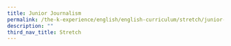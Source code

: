 ```yaml
---
title: Junior Journalism
permalink: /the-k-experience/english/english-curriculum/stretch/junior-journalism/
description: ""
third_nav_title: Stretch
---
```

